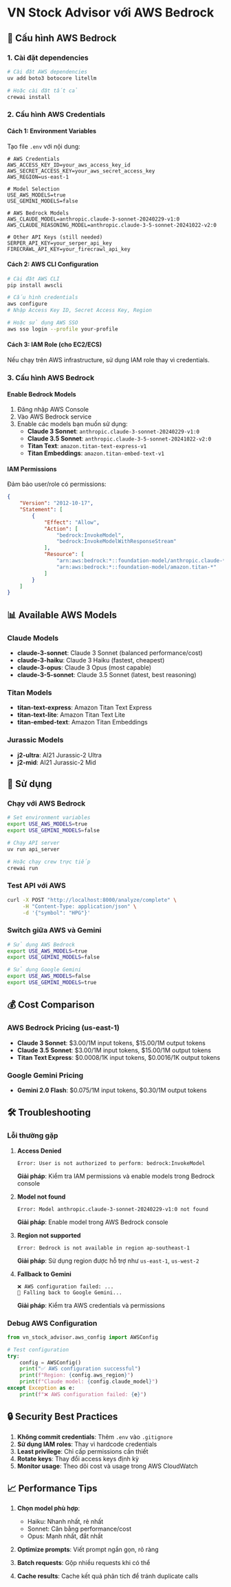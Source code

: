 # VN Stock Advisor với AWS Bedrock

## 🚀 Cấu hình AWS Bedrock

### 1. Cài đặt dependencies

```bash
# Cài đặt AWS dependencies
uv add boto3 botocore litellm

# Hoặc cài đặt tất cả
crewai install
```

### 2. Cấu hình AWS Credentials

#### Cách 1: Environment Variables
Tạo file `.env` với nội dung:

```env
# AWS Credentials
AWS_ACCESS_KEY_ID=your_aws_access_key_id
AWS_SECRET_ACCESS_KEY=your_aws_secret_access_key
AWS_REGION=us-east-1

# Model Selection
USE_AWS_MODELS=true
USE_GEMINI_MODELS=false

# AWS Bedrock Models
AWS_CLAUDE_MODEL=anthropic.claude-3-sonnet-20240229-v1:0
AWS_CLAUDE_REASONING_MODEL=anthropic.claude-3-5-sonnet-20241022-v2:0

# Other API Keys (still needed)
SERPER_API_KEY=your_serper_api_key
FIRECRAWL_API_KEY=your_firecrawl_api_key
```

#### Cách 2: AWS CLI Configuration
```bash
# Cài đặt AWS CLI
pip install awscli

# Cấu hình credentials
aws configure
# Nhập Access Key ID, Secret Access Key, Region

# Hoặc sử dụng AWS SSO
aws sso login --profile your-profile
```

#### Cách 3: IAM Role (cho EC2/ECS)
Nếu chạy trên AWS infrastructure, sử dụng IAM role thay vì credentials.

### 3. Cấu hình AWS Bedrock

#### Enable Bedrock Models
1. Đăng nhập AWS Console
2. Vào AWS Bedrock service
3. Enable các models bạn muốn sử dụng:
   - **Claude 3 Sonnet**: `anthropic.claude-3-sonnet-20240229-v1:0`
   - **Claude 3.5 Sonnet**: `anthropic.claude-3-5-sonnet-20241022-v2:0`
   - **Titan Text**: `amazon.titan-text-express-v1`
   - **Titan Embeddings**: `amazon.titan-embed-text-v1`

#### IAM Permissions
Đảm bảo user/role có permissions:
```json
{
    "Version": "2012-10-17",
    "Statement": [
        {
            "Effect": "Allow",
            "Action": [
                "bedrock:InvokeModel",
                "bedrock:InvokeModelWithResponseStream"
            ],
            "Resource": [
                "arn:aws:bedrock:*::foundation-model/anthropic.claude-*",
                "arn:aws:bedrock:*::foundation-model/amazon.titan-*"
            ]
        }
    ]
}
```

## 📊 Available AWS Models

### Claude Models
- **claude-3-sonnet**: Claude 3 Sonnet (balanced performance/cost)
- **claude-3-haiku**: Claude 3 Haiku (fastest, cheapest)
- **claude-3-opus**: Claude 3 Opus (most capable)
- **claude-3-5-sonnet**: Claude 3.5 Sonnet (latest, best reasoning)

### Titan Models
- **titan-text-express**: Amazon Titan Text Express
- **titan-text-lite**: Amazon Titan Text Lite
- **titan-embed-text**: Amazon Titan Embeddings

### Jurassic Models
- **j2-ultra**: AI21 Jurassic-2 Ultra
- **j2-mid**: AI21 Jurassic-2 Mid

## 🔧 Sử dụng

### Chạy với AWS Bedrock
```bash
# Set environment variables
export USE_AWS_MODELS=true
export USE_GEMINI_MODELS=false

# Chạy API server
uv run api_server

# Hoặc chạy crew trực tiếp
crewai run
```

### Test API với AWS
```bash
curl -X POST "http://localhost:8000/analyze/complete" \
     -H "Content-Type: application/json" \
     -d '{"symbol": "HPG"}'
```

### Switch giữa AWS và Gemini
```bash
# Sử dụng AWS Bedrock
export USE_AWS_MODELS=true
export USE_GEMINI_MODELS=false

# Sử dụng Google Gemini
export USE_AWS_MODELS=false
export USE_GEMINI_MODELS=true
```

## 💰 Cost Comparison

### AWS Bedrock Pricing (us-east-1)
- **Claude 3 Sonnet**: $3.00/1M input tokens, $15.00/1M output tokens
- **Claude 3.5 Sonnet**: $3.00/1M input tokens, $15.00/1M output tokens
- **Titan Text Express**: $0.0008/1K input tokens, $0.0016/1K output tokens

### Google Gemini Pricing
- **Gemini 2.0 Flash**: $0.075/1M input tokens, $0.30/1M output tokens

## 🛠️ Troubleshooting

### Lỗi thường gặp

1. **Access Denied**
   ```
   Error: User is not authorized to perform: bedrock:InvokeModel
   ```
   **Giải pháp**: Kiểm tra IAM permissions và enable models trong Bedrock console

2. **Model not found**
   ```
   Error: Model anthropic.claude-3-sonnet-20240229-v1:0 not found
   ```
   **Giải pháp**: Enable model trong AWS Bedrock console

3. **Region not supported**
   ```
   Error: Bedrock is not available in region ap-southeast-1
   ```
   **Giải pháp**: Sử dụng region được hỗ trợ như `us-east-1`, `us-west-2`

4. **Fallback to Gemini**
   ```
   ❌ AWS configuration failed: ...
   🔄 Falling back to Google Gemini...
   ```
   **Giải pháp**: Kiểm tra AWS credentials và permissions

### Debug AWS Configuration
```python
from vn_stock_advisor.aws_config import AWSConfig

# Test configuration
try:
    config = AWSConfig()
    print("✅ AWS configuration successful")
    print(f"Region: {config.aws_region}")
    print(f"Claude model: {config.claude_model}")
except Exception as e:
    print(f"❌ AWS configuration failed: {e}")
```

## 🔒 Security Best Practices

1. **Không commit credentials**: Thêm `.env` vào `.gitignore`
2. **Sử dụng IAM roles**: Thay vì hardcode credentials
3. **Least privilege**: Chỉ cấp permissions cần thiết
4. **Rotate keys**: Thay đổi access keys định kỳ
5. **Monitor usage**: Theo dõi cost và usage trong AWS CloudWatch

## 📈 Performance Tips

1. **Chọn model phù hợp**:
   - Haiku: Nhanh nhất, rẻ nhất
   - Sonnet: Cân bằng performance/cost
   - Opus: Mạnh nhất, đắt nhất

2. **Optimize prompts**: Viết prompt ngắn gọn, rõ ràng
3. **Batch requests**: Gộp nhiều requests khi có thể
4. **Cache results**: Cache kết quả phân tích để tránh duplicate calls

